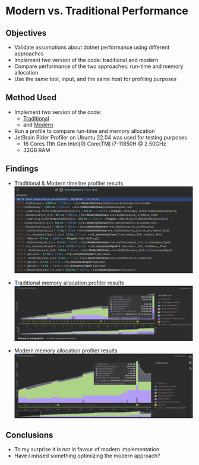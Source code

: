 # Modern vs. Traditional Performance

## Objectives

- Validate assumptions about dotnet performance using different approaches
- Implement two version of the code: traditional and modern
- Compare performance of the two approaches: run-time and memory allocation
- Use the same tool, input, and the same host for profiling purposes

## Method Used

- Implement two version of the code:
  - [Traditional](Core/TraditionalDictionary.cs) 
  - and [Modern](Core/ModernDictionary.cs)
- Run a profile to compare run-time and memory allocation
- JetBrain Rider Profiler on Ubuntu 22.04 was used for testing purposes
  - 16 Cores 11th Gen Intel(R) Core(TM) i7-11850H @ 2.50GHz
  - 32GB RAM

## Findings

- Traditional & Modern timeline profiler results
![](media/timeline.png)

- Traditional memory allocation profiler results
  ![](media/memory-traditional.png)

- Modern memory allocation profiler results
  ![](media/memory-modern.png)

## Conclusions

- To my surprise it is not in favour of modern implementation
- Have I missed something optimizing the modern approach?